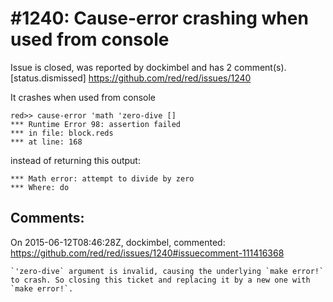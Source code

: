 
#1240: Cause-error crashing when used from console
================================================================================
Issue is closed, was reported by dockimbel and has 2 comment(s).
[status.dismissed]
<https://github.com/red/red/issues/1240>

It crashes when used from console

```
red>> cause-error 'math 'zero-dive []
*** Runtime Error 98: assertion failed
*** in file: block.reds
*** at line: 168
```

instead of returning this output:

```
*** Math error: attempt to divide by zero
*** Where: do
```



Comments:
--------------------------------------------------------------------------------

On 2015-06-12T08:46:28Z, dockimbel, commented:
<https://github.com/red/red/issues/1240#issuecomment-111416368>

    `'zero-dive` argument is invalid, causing the underlying `make error!` to crash. So closing this ticket and replacing it by a new one with `make error!`.

